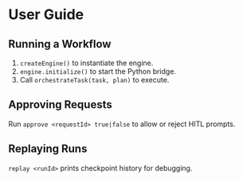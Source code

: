 # User Guide

## Running a Workflow
1. `createEngine()` to instantiate the engine.
2. `engine.initialize()` to start the Python bridge.
3. Call `orchestrateTask(task, plan)` to execute.

## Approving Requests
Run `approve <requestId> true|false` to allow or reject HITL prompts.

## Replaying Runs
`replay <runId>` prints checkpoint history for debugging.

